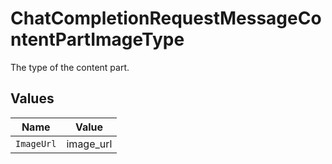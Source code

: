 # ChatCompletionRequestMessageContentPartImageType

The type of the content part.


## Values

| Name       | Value      |
| ---------- | ---------- |
| `ImageUrl` | image_url  |